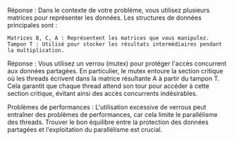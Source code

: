 
Réponse : Dans le contexte de votre problème, vous utilisez plusieurs matrices pour représenter les données. Les structures de données principales sont :

    Matrices B, C, A : Représentent les matrices que vous manipulez.
    Tampon T : Utilisé pour stocker les résultats intermédiaires pendant la multiplication.
Réponse : Vous utilisez un verrou (mutex) pour protéger l'accès concurrent aux données partagées. En particulier, le mutex entoure la section critique où les threads écrivent dans la matrice résultante A à partir du tampon T. Cela garantit que chaque thread attend son tour pour accéder à cette section critique, évitant ainsi des accès concurrents indésirables.

Problèmes de performances : L'utilisation excessive de verrous peut entraîner des problèmes de performances, car cela limite le parallélisme des threads. Trouver le bon équilibre entre la protection des données partagées et l'exploitation du parallélisme est crucial.
